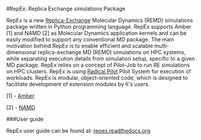 #RepEx: Replica Exchange simulations Package

RepEx is a new [Replica-Exchange](https://en.wikipedia.org/wiki/Parallel_tempering) Molecular Dynamics (REMD) simulations package 
written in Python programming language. RepEx supports Amber [1] and NAMD [2] as 
Molecular Dynamics application kernels and can be easily modified to support 
any conventional MD package. The main motivation behind RepEx is to enable 
efficient and scalable multi-dimensional replica-exchange MD (REMD) simulations on HPC systems, while separating 
execution details from simulation setup, specific to a given MD package. 
RepEx relies on a concept of Pilot-Job to run RE simulations on HPC 
clusters. RepEx is using [Radical Pilot](http://radicalpilot.readthedocs.org/en/latest/)
Pilot System for execution of  workloads. RepEx is modular, object-oriented code, 
which is designed to facilitate development of extension modules by it's users.

[1] - [Amber](http://ambermd.org/)

[2] - [NAMD](http://www.ks.uiuc.edu/Research/namd/)

###User guide

RepEx user guide can be found at: [repex.readthedocs.org](http://repex.readthedocs.org/en/devel-antons/)

